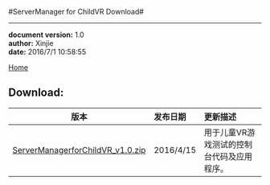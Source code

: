 #ServerManager for ChildVR Download#

----------
**document version:**	1.0  
**author:** Xinjie  
**date:** 2016/7/1 10:58:55 

[Home](index.html "Home")

## Download:


| 版本        					| 发布日期        					| 更新描述  	|
| :----------------------:					|:---------------------------------| :-----	|
| [ServerManagerforChildVR_v1.0.zip](attachment/tools/server-manager-for-childvr/ServerManagerforChildVR_v1.0.zip)  				|2016/4/15 		|	用于儿童VR游戏测试的控制台代码及应用程序。		|